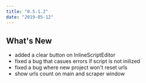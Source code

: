 ```yaml
---
title: "0.5.1.2"
date: "2019-05-12"
---
```


## What's New

- added a clear button on InlineScriptEditor
- fixed a bug that casues errors if script is not inilized
- fixed a bug where new project won't reset urls
- show urls count on main and scraper window
